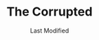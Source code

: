 ---
date: Last Modified
title: The Corrupted
location: The Dreaming City
shields:
  - Arc
  - Solar
  - Void
champions:
  - Overload
  - Unstoppable
eleventyNavigation:
  key: The Corrupted
  order: 4
  image: sedia_edit.jpg
image: sedia_edit.jpg
current: true
boss: Sedia, the Corrupted
---